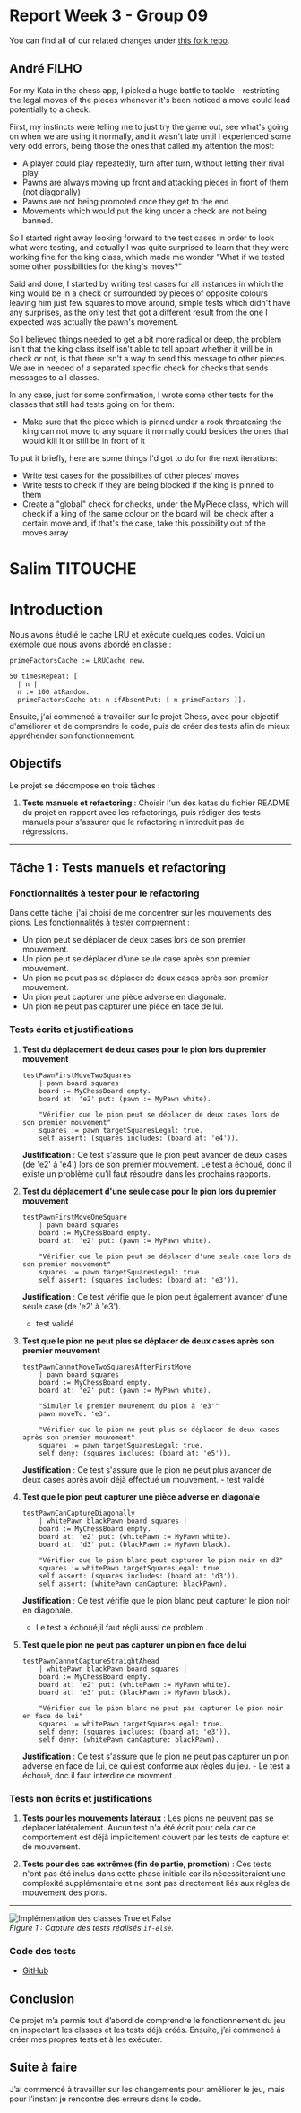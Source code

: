 # Report Week 3 - Group 09

You can find all of our related changes under [this fork repo](https://github.com/mrdedede/Chess).

## André FILHO

For my Kata in the chess app, I picked a huge battle to tackle - restricting the legal moves of the pieces whenever it's been noticed a move could lead potentially to a check.

First, my instincts were telling me to just try the game out, see what's going on when we are using it normally, and it wasn't late until I experienced some very odd errors, being those the ones that called my attention the most:

- A player could play repeatedly, turn after turn, without letting their rival play
- Pawns are always moving up front and attacking pieces in front of them (not diagonally)
- Pawns are not being promoted once they get to the end
- Movements which would put the king under a check are not being banned.

So I started right away looking forward to the test cases in order to look what were testing, and actually I was quite surprised to learn that they were working fine for the king class, which made me wonder "What if we tested some other possibilities for the king's moves?"

Said and done, I started by writing test cases for all instances in which the king would be in a check or surrounded by pieces of opposite colours leaving him just few squares to move around, simple tests which didn't have any surprises, as the only test that got a different result from the one I expected was actually the pawn's movement.

So I believed things needed to get a bit more radical or deep, the problem isn't that the king class itself isn't able to tell appart whether it will be in check or not, is that there isn't a way to send this message to other pieces. We are in needed of a separated specific check for checks that sends messages to all classes.

In any case, just for some confirmation, I wrote some other tests for the classes that still had tests going on for them:
- Make sure that the piece which is pinned under a rook threatening the king can not move to any square it normally could besides the ones that would kill it or still be in front of it

To put it briefly, here are some things I'd got to do for the next iterations:
- Write test cases for the possibilites of other pieces' moves
- Write tests to check if they are being blocked if the king is pinned to them
- Create a "global" check for checks, under the MyPiece class, which will check if a king of the same colour on the board will be check after a certain move and, if that's the case, take this possibility out of the moves array


# Salim TITOUCHE

# Introduction

Nous avons étudié le cache LRU et exécuté quelques codes. Voici un exemple que nous avons abordé en classe :

```smalltalk
primeFactorsCache := LRUCache new.

50 timesRepeat: [
  | n |
  n := 100 atRandom.
  primeFactorsCache at: n ifAbsentPut: [ n primeFactors ]].
```

Ensuite, j'ai commencé à travailler sur le projet Chess, avec pour objectif d'améliorer et de comprendre le code, puis de créer des tests afin de mieux appréhender son fonctionnement.


## Objectifs

Le projet se décompose en trois tâches :

1. **Tests manuels et refactoring** : Choisir l'un des katas du fichier README du projet en rapport avec les refactorings, puis rédiger des tests manuels pour s'assurer que le refactoring n'introduit pas de régressions.

---

## Tâche 1 : Tests manuels et refactoring

### Fonctionnalités à tester pour le refactoring

Dans cette tâche, j'ai choisi de me concentrer sur les mouvements des pions. Les fonctionnalités à tester comprennent :

- Un pion peut se déplacer de deux cases lors de son premier mouvement.
- Un pion peut se déplacer d'une seule case après son premier mouvement.
- Un pion ne peut pas se déplacer de deux cases après son premier mouvement.
- Un pion peut capturer une pièce adverse en diagonale.
- Un pion ne peut pas capturer une pièce en face de lui.

### Tests écrits et justifications

1. **Test du déplacement de deux cases pour le pion lors du premier mouvement**

    ```smalltalk
    testPawnFirstMoveTwoSquares
        | pawn board squares |
        board := MyChessBoard empty.
        board at: 'e2' put: (pawn := MyPawn white).

        "Vérifier que le pion peut se déplacer de deux cases lors de son premier mouvement"
        squares := pawn targetSquaresLegal: true.
        self assert: (squares includes: (board at: 'e4')).
    ```

    **Justification** : Ce test s'assure que le pion peut avancer de deux cases (de 'e2' à 'e4') lors de son premier mouvement.
    Le test a échoué, donc il existe un problème qu'il faut résoudre dans les prochains rapports.

2. **Test du déplacement d'une seule case pour le pion lors du premier mouvement**

    ```smalltalk
    testPawnFirstMoveOneSquare
        | pawn board squares |
        board := MyChessBoard empty.
        board at: 'e2' put: (pawn := MyPawn white).

        "Vérifier que le pion peut se déplacer d'une seule case lors de son premier mouvement"
        squares := pawn targetSquaresLegal: true.
        self assert: (squares includes: (board at: 'e3')).
    ```

    **Justification** : Ce test vérifie que le pion peut également avancer d'une seule case (de 'e2' à 'e3').

    - test validé

3. **Test que le pion ne peut plus se déplacer de deux cases après son premier mouvement**

    ```smalltalk
    testPawnCannotMoveTwoSquaresAfterFirstMove
        | pawn board squares |
        board := MyChessBoard empty.
        board at: 'e2' put: (pawn := MyPawn white).

        "Simuler le premier mouvement du pion à 'e3'"
        pawn moveTo: 'e3'.

        "Vérifier que le pion ne peut plus se déplacer de deux cases après son premier mouvement"
        squares := pawn targetSquaresLegal: true.
        self deny: (squares includes: (board at: 'e5')).
    ```

    **Justification** : Ce test s'assure que le pion ne peut plus avancer de deux cases après avoir déjà effectué un mouvement.
        - test validé

4. **Test que le pion peut capturer une pièce adverse en diagonale**

    ```smalltalk
    testPawnCanCaptureDiagonally
        | whitePawn blackPawn board squares |
        board := MyChessBoard empty.
        board at: 'e2' put: (whitePawn := MyPawn white).
        board at: 'd3' put: (blackPawn := MyPawn black).

        "Vérifier que le pion blanc peut capturer le pion noir en d3"
        squares := whitePawn targetSquaresLegal: true.
        self assert: (squares includes: (board at: 'd3')).
        self assert: (whitePawn canCapture: blackPawn).
    ```

    **Justification** : Ce test vérifie que le pion blanc peut capturer le pion noir en diagonale.
    - Le test a échoué,il faut régli aussi ce problem .

5. **Test que le pion ne peut pas capturer un pion en face de lui**

    ```smalltalk
    testPawnCannotCaptureStraightAhead
        | whitePawn blackPawn board squares |
        board := MyChessBoard empty.
        board at: 'e2' put: (whitePawn := MyPawn white).
        board at: 'e3' put: (blackPawn := MyPawn black).

        "Vérifier que le pion blanc ne peut pas capturer le pion noir en face de lui"
        squares := whitePawn targetSquaresLegal: true.
        self deny: (squares includes: (board at: 'e3')).
        self deny: (whitePawn canCapture: blackPawn).
    ```


    **Justification** : Ce test s'assure que le pion ne peut pas capturer un pion adverse en face de lui, ce qui est conforme aux règles du jeu.
        - Le test a échoué, doc il faut interdire ce movment   .


### Tests non écrits et justifications

1. **Tests pour les mouvements latéraux** : Les pions ne peuvent pas se déplacer latéralement. Aucun test n'a été écrit pour cela car ce comportement est déjà implicitement couvert par les tests de capture et de mouvement.

2. **Tests pour des cas extrêmes (fin de partie, promotion)** : Ces tests n'ont pas été inclus dans cette phase initiale car ils nécessiteraient une complexité supplémentaire et ne sont pas directement liés aux règles de mouvement des pions.

---

![Implémentation des classes True et False](https://github.com/mrdedede/Miage23/blob/3b8a6a0567d19a4fa8b26e62981bf551da4eaabb/Groups/G09/week-4.PNG)  
_Figure 1 : Capture des tests réalisés `if-else`._  

### Code des tests

- [GitHub](https://github.com/salim2607/Chess/blob/main/src/Myg-Chess-Tests/PawnMove.class.st)


## Conclusion

Ce projet m’a permis tout d’abord de comprendre le fonctionnement du jeu en inspectant les classes et les tests déjà créés. Ensuite, j’ai commencé à créer mes propres tests et à les exécuter.

## Suite à faire

J’ai commencé à travailler sur les changements pour améliorer le jeu, mais pour l’instant je rencontre des erreurs dans le code.
